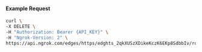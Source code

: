 <!-- Code generated for API Clients. DO NOT EDIT. -->

#### Example Request

```bash
curl \
-X DELETE \
-H "Authorization: Bearer {API_KEY}" \
-H "Ngrok-Version: 2" \
https://api.ngrok.com/edges/https/edghts_2qkXUSzXDikeKczK6EKp8SdbbIv/routes/edghtsrt_2qkXUV91uZI3nLHZJ84zecIQkkX/websocket_tcp_converter
```
